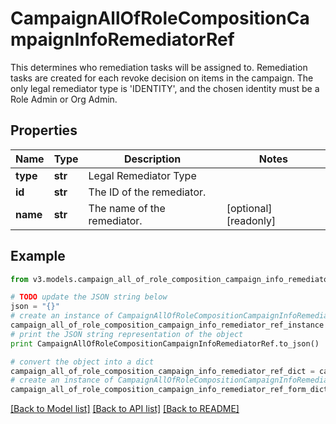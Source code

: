 # CampaignAllOfRoleCompositionCampaignInfoRemediatorRef

This determines who remediation tasks will be assigned to. Remediation tasks are created for each revoke decision on items in the campaign. The only legal remediator type is 'IDENTITY', and the chosen identity must be a Role Admin or Org Admin.

## Properties
Name | Type | Description | Notes
------------ | ------------- | ------------- | -------------
**type** | **str** | Legal Remediator Type | 
**id** | **str** | The ID of the remediator. | 
**name** | **str** | The name of the remediator. | [optional] [readonly] 

## Example

```python
from v3.models.campaign_all_of_role_composition_campaign_info_remediator_ref import CampaignAllOfRoleCompositionCampaignInfoRemediatorRef

# TODO update the JSON string below
json = "{}"
# create an instance of CampaignAllOfRoleCompositionCampaignInfoRemediatorRef from a JSON string
campaign_all_of_role_composition_campaign_info_remediator_ref_instance = CampaignAllOfRoleCompositionCampaignInfoRemediatorRef.from_json(json)
# print the JSON string representation of the object
print CampaignAllOfRoleCompositionCampaignInfoRemediatorRef.to_json()

# convert the object into a dict
campaign_all_of_role_composition_campaign_info_remediator_ref_dict = campaign_all_of_role_composition_campaign_info_remediator_ref_instance.to_dict()
# create an instance of CampaignAllOfRoleCompositionCampaignInfoRemediatorRef from a dict
campaign_all_of_role_composition_campaign_info_remediator_ref_form_dict = campaign_all_of_role_composition_campaign_info_remediator_ref.from_dict(campaign_all_of_role_composition_campaign_info_remediator_ref_dict)
```
[[Back to Model list]](../README.md#documentation-for-models) [[Back to API list]](../README.md#documentation-for-api-endpoints) [[Back to README]](../README.md)


